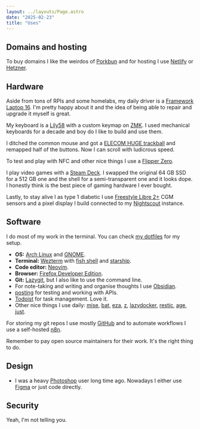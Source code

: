 ```yaml
---
layout: ../layouts/Page.astro
date: "2025-02-23"
title: "Uses"
---
```


## Domains and hosting

To buy domains I like the weirdos of [Porkbun](https://porkbun.com/) and for hosting I use [Netlify](https://www.netlify.com/) or [Hetzner](https://www.hetzner.com/).


## Hardware

Aside from tons of RPIs and some homelabs, my daily driver is a [Framework Laptop 16](https://frame.work/laptop-16). I'm pretty happy about it and the idea of being able to repair and upgrade it myself is great.

My keyboard is a [Lily58](https://github.com/kata0510/Lily58) with a custom keymap on [ZMK](https://zmk.dev/). I used mechanical keyboards for a decade and boy do I like to build and use them.

I ditched the common mouse and got a [ELECOM HUGE trackball](https://www.elecom.co.jp/global/product/M-HT1DRBK/) and remapped half of the buttons. Now I can scroll with ludicrous speed.

To test and play with NFC and other nice things I use a [Flipper Zero](https://flipperzero.one/).

I play video games with a [Steam Deck](https://www.steamdeck.com/). I swapped the original 64 GB SSD for a 512 GB one and the shell for a semi-transparent one and it looks dope. I honestly think is the best piece of gaming hardware I ever bought.

Lastly, to stay alive I as type 1 diabetic I use [Freestyle Libre 2+](https://www.freestyle.abbott/us-en/products/freestyle-libre-2.html) CGM sensors and a pixel display I build connected to my [Nightscout](http://www.nightscout.info/) instance.


## Software

I do most of my work in the terminal. You can check [my dotfiles](https://github.com/jeroenwtf/dotfiles) for my setup.

- **OS:** [Arch Linux](https://archlinux.org/) and [GNOME](https://www.gnome.org/).
- **Terminal:** [Wezterm](https://wezfurlong.org/wezterm/) with [fish shell](https://fishshell.com/) and [starship](https://starship.rs/).
- **Code editor:** [Neovim](https://neovim.io/).
- **Browser:** [Firefox Developer Edition](https://www.mozilla.org/en-US/firefox/developer/).
- **Git:** [Lazygit](https://github.com/jesseduffield/lazygit), but I also like to use the command line.
- For note-taking and writing and organise thoughts I use [Obsidian](https://obsidian.md/).
- [posting](https://github.com/darrenburns/posting) for testing and working with APIs.
- [Todoist](https://todoist.com/) for task management. Love it.
- Other nice things I use daily: [mise](https://mise.jdx.dev/), [bat](https://github.com/sharkdp/bat), [eza](https://github.com/eza-community/eza), [z](https://github.com/jethrokuan/z), [lazydocker](https://github.com/jesseduffield/lazydocker), [restic](https://restic.net/), [age](https://github.com/FiloSottile/age), [just](https://github.com/casey/just).

For storing my git repos I use mostly [GitHub](https://github.com/) and to automate workflows I use a self-hosted [n8n](https://n8n.io/).

Remember to pay open source maintainers for their work. It's the right thing to do.


## Design

- I was a heavy [Photoshop](https://www.adobe.com/products/photoshop.html) user long time ago. Nowadays I either use [Figma](https://www.figma.com/) or just code directly.


## Security

Yeah, I'm not telling you.


